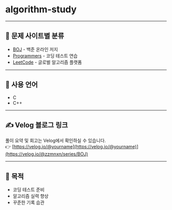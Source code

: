 # algorithm-study

---

## 📝 문제 사이트별 분류

- [BOJ](https://www.acmicpc.net/) - 백준 온라인 저지
- [Programmers](https://programmers.co.kr/) - 코딩 테스트 연습
- [LeetCode](https://leetcode.com/) - 글로벌 알고리즘 플랫폼

---

## 🚀 사용 언어

- C
- C++

---

## ✍️ Velog 블로그 링크

풀이 요약 및 회고는 Velog에서 확인하실 수 있습니다.  
👉 [https://velog.io/@yourname](https://velog.io/@yourname)](https://velog.io/@zzmnxn/series/BOJ)

---

## 🙌 목적

- 코딩 테스트 준비
- 알고리즘 실력 향상
- 꾸준한 기록 습관


